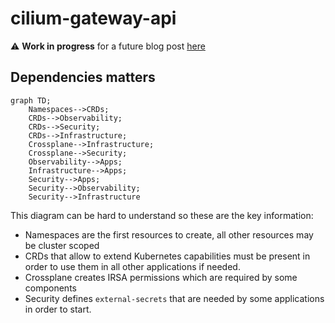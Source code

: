 # cilium-gateway-api

⚠️ **Work in progress** for a future blog post [here](https://blog.ogenki.io/)

## Dependencies matters

```mermaid
graph TD;
    Namespaces-->CRDs;
    CRDs-->Observability;
    CRDs-->Security;
    CRDs-->Infrastructure;
    Crossplane-->Infrastructure;
    Crossplane-->Security;
    Observability-->Apps;
    Infrastructure-->Apps;
    Security-->Apps;
    Security-->Observability;
    Security-->Infrastructure
```

This diagram can be hard to understand so these are the key information:

* Namespaces are the first resources to create, all other resources may be cluster scoped
* CRDs that allow to extend Kubernetes capabilities must be present in order to use them in all other applications if needed.
* Crossplane creates IRSA permissions which are required by some components
* Security defines `external-secrets` that are needed by some applications in order to start.
